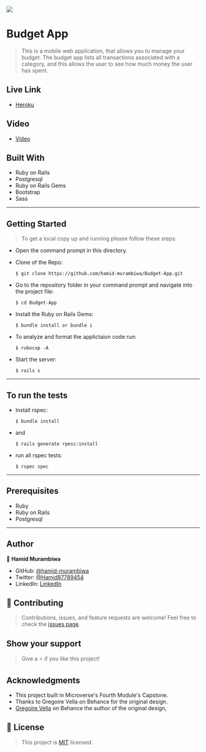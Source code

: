 ![](https://img.shields.io/badge/Microverse-blueviolet)

# Budget App

> This is a mobile web application, that allows you to manage your budget. The budget app lists all transactions associated with a category, and this allows the user to see how much money the user has spent.

## Live Link

- [Heroku](https://coolest-budget-app.herokuapp.com/)

## Video

- [Video](https://www.loom.com/share/6ce30ae3413b4e52ba1ea1cf37ae5eb4)

## Built With

- Ruby on Rails
- Postgresql
- Ruby on Rails Gems
- Bootstrap
- Sass

---
## Getting Started

> To get a local copy up and running please follow these steps:

- Open the command prompt in this directory.

- Clone of the Repo:

      $ git clone https://github.com/hamid-murambiwa/Budget-App.git

- Go to the repository folder in your command prompt and navigate into the project file:

      $ cd Budget-App

- Install the Ruby on Rails Gems:

      $ bundle install or bundle i

- To analyze and format the applictaion code run:

      $ rubocop -A

- Start the server:

      $ rails s

---

## To run the tests

- Install rspec:

      $ bundle install

- and

      $ rails generate rpesc:install

- run all rspec tests:

      $ rspec spec


---
## Prerequisites

- Ruby
- Ruby on Rails
- Postgresql

---
## Author

👤 **Hamid Murambiwa**

- GitHub: [@hamid-murambiwa](https://github.com/hamid-murambiwa/)
- Twitter: [@Hamid87789454](https://twitter.com/Hamid87789454/)
- LinkedIn: [LinkedIn](https://linkedin.com/in/hamid-murambiwa/)

## 🤝 Contributing

>Contributions, issues, and feature requests are welcome!
>Feel free to check the [issues page](../../issues/).

## Show your support

>Give a ⭐️ if you like this project!

## Acknowledgments

- This project built in Microverse's Fourth Module's Capstone.
- Thanks to Gregoire Vella on Behance for the original design.
- [Gregoire Vella](https://www.behance.net/gregoirevella) on Behance the author of the original design,

## 📝 License

>This project is [MIT](./MIT.md) licensed.
